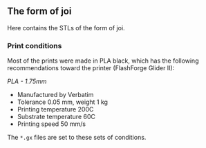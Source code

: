 ## The form of joi

Here contains the STLs of the form of joi.

### Print conditions

Most of the prints were made in PLA black, which has the following recommendations toward the printer (FlashForge Glider II):

_PLA - 1.75mm_ 

* Manufactured by Verbatim
* Tolerance 0.05 mm, weight 1 kg 
* Printing temperature 200C
* Substrate temperature 60C
* Printing speed 50 mm/s

The `*.gx` files are set to these sets of conditions.